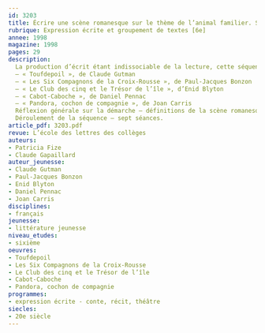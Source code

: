 ```yaml
---
id: 3203
title: Écrire une scène romanesque sur le thème de l’animal familier. Séquence
rubrique: Expression écrite et groupement de textes [6e]
annee: 1998
magazine: 1998
pages: 29
description: 
  La production d’écrit étant indissociable de la lecture, cette séquence s’appuie sur l’étude d’un groupement de textes d’auteurs de littérature jeunesse
  – « Toufdepoil », de Claude Gutman
  – « Les Six Compagnons de la Croix-Rousse », de Paul-Jacques Bonzon
  – « Le Club des cinq et le Trésor de l’île », d’Enid Blyton
  – « Cabot-Caboche », de Daniel Pennac 
  – « Pandora, cochon de compagnie », de Joan Carris
  Réflexion générale sur la démarche – définitions de la scène romanesque ; démarche pédagogique
  Déroulement de la séquence – sept séances.
article_pdf: 3203.pdf
revue: L’école des lettres des collèges
auteurs:
- Patricia Fize
- Claude Gapaillard
auteur_jeunesse:
- Claude Gutman
- Paul-Jacques Bonzon
- Enid Blyton
- Daniel Pennac
- Joan Carris
disciplines:
- français
jeunesse:
- littérature jeunesse
niveau_etudes:
- sixième
oeuvres:
- Toufdepoil
- Les Six Compagnons de la Croix-Rousse
- Le Club des cinq et le Trésor de l’île
- Cabot-Caboche
- Pandora, cochon de compagnie
programmes:
- expression écrite - conte, récit, théâtre
siecles:
- 20e siècle
---
```

